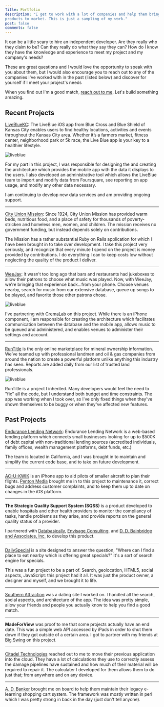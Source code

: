 ```yaml
---
Title: Portfolio
description: "I get to work with a lot of companies and help them bring their
products to market. This is just a sampling of my work."
post: false
comments: false
---
```


It can be a little scary to hire an independent developer. Are they really who
they claim to be? Can they really do what they say they can? How do I know
they have the knowledge and experience to meet my project and my company's
needs?

These are great questions and I would love the opportunity to speak with you
about them, but I would also encourage you to reach out to any of the companies
I've worked with in the past (listed below) and discover for yourself if I
meet your project's needs

When you find out I'm a good match, [reach out to me](/contact). Let's build something amazing.

## Recent Projects

[LiveBlueKC](http://livebluekc.bluekc.com/mobileapp):
The LiveBlue iOS app from Blue Cross and Blue Shield of Kansas City enables
users to find healthy locations, activities and events throughout the Kansas
City area. Whether it’s a farmers market, fitness center, neighborhood park or
5k race, the Live Blue app is your key to a healthier lifestyle.

<img src="//samuelmullen.com/images/portfolio/liveblue.jpg" alt="liveblue" class="img-left img-thumbnail">

For my part in this project, I was responsible for designing the and creating
the architecture which provides the mobile app with the data it displays to the
users. I also developed an administrative tool which allows the LiveBlue team to
import and modify data from Foursquare, see reporting on app usage, and modify
any other data necessary.

I am continuing to develop new data services and am providing ongoing support.

---

[City Union Mission](http://cityunionmission.org): Since 1924, City Union
Mission has provided warm beds, nutritious food, and a place of safety for
thousands of poverty-stricken and homeless men, women, and children. The
mission receives no government funding, but instead depends solely on
contributions.

The Mission has a rather substantial Ruby on Rails application for which I have
been brought in to take over development. I take this project very seriously,
and recognize that every minute I spend on the project is money provided by
contributions. I do everything I can to keep costs low without neglecting the
quality of the product I deliver.

---

[WeeJay](http://weejay.fm): It wasn't too long ago that bars and restaurants had
jukeboxes to allow their patrons to choose what music was played. Now, with
WeeJay, we're bringing that experience back...from your phone. Choose venues
nearby, search for music from our extensive database, queue up songs to be
played, and favorite those other patrons chose.

<img src="//samuelmullen.com/images/portfolio/weejay.png" alt="liveblue" class="img-left img-thumbnail">

I've partnering with [CremaLab](http://cremalab.com) on this project. While
there is an iPhone component, I am responsible for creating the architecture
which facilitates communication between the database and the mobile app, allows
music to be queued and administered, and enables venues to administer their
settings and account.

---

[RunTitle](http://runtitle.com) is the only online marketplace for mineral
ownership information. We’ve teamed up with professional landmen and oil & gas
companies from around the nation to create a powerful platform unlike anything
this industry has seen. Reports are added daily from our list of trusted land
professionals.

<img src="//samuelmullen.com/images/portfolio/runtitle.jpg" alt="liveblue" class="img-left img-thumbnail">

RunTitle is a project I inherited. Many developers would feel the need to "fix"
all the code, but I understand both budget and time constraints. The app was
working when I took over, so I've only fixed things when they've shown
themselves to be buggy or when they've affected new features.

## Past Projects

[Endurance Lending Network](http://enduranceln.com): Endurance Lending Network
is a web-based lending platform which connects small businesses looking for up
to $500K of debt capital with non-traditional lending sources (accredited
individuals, family offices, wealth management platforms, debt funds, etc.)

The team is located in California, and I was brought in to maintain and simplify
the current code base, and to take on future development. 

---

[AC-U-KWIK](https://itunes.apple.com/app/ac-u-kwik-north-america/id403330830?mt=8)
is an iPhone app to aid pilots of smaller aircraft to plan their flights. 
[Penton Media](http://penton.com) brought me in to this project to maintenance
it, correct bugs and address customer complaints, and to keep them up to date on
changes in the iOS platform.

---

**The Strategic Quality Support System (SQSS)** is a product developed to enable
hospitals and other health providers to monitor the compliancy of tasks, handle
problems as they arise, and provide reports on the general quality status of a
provider.

I partnered with [Databasically](http://databasically.com), [Envisage Consulting](http://www.envisageconsulting.org/), and [D. D. Bainbridge and Associates, Inc.](http://ddbainbridge.com) to develop this product. 

---

[DailySpecial](http://dailyspecial.com) is a site designed to answer the
question, "Where can I find a place to eat nearby which is offering great
specials?" It's a sort of search engine for specials. 

This was a fun project to be a part of. Search, geolocation, HTML5, social
aspects, JavaScript: this project had it all. It was just the product owner, a
designer and myself, and we brought it to life.

---

[Southern Attraction](http://southernattraction.com) was a dating site I worked
on. I handled all the search, social aspects, and architecture of the app. The
idea was pretty simple, allow your friends and people you actually know to help
you find a good match.

---

**MadeForView** was proof to me that some projects actually have an end date.
This was a simple web API accessed by iPads in order to shut them down if they
got outside of a certain area. I got to partner with my friends at [Big Swing](http://bigswing.com) on this project.

---

[Citadel Technologies](http://cittech.com) reached out to me to move their
previous application into the cloud. They have a lot of calculations they use to
correctly assess the damage pipelines have sustained and how much of their
material will be required to repair it. The calculater I developed for them
allows them to do just that; from anywhere and on any device.

---

[A. D. Banker](http://adbanker.com) brought me on board to help them maintain
their legacy e-learning shopping cart system. The framework was mostly written
in perl which I was pretty strong in back in the day (just don't tell anyone).
